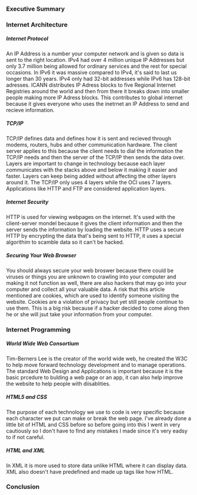 ### Executive Summary 


### Internet Architecture 
##### Internet Protocol
An IP Address is a number your computer network and is given so data is sent to the right location. IPv4 had over 4 million unique IP Addresses but only 3.7 million being allowed for ordinary services and the rest for special occasions. In IPv6 it was massive compared to IPv4, it's said to last us longer than 30 years. IPv4 only had 32-bit addresses while IPv6 has 128-bit adresses. ICANN distributes IP Adress blocks to five Regional Internet Registries around the world and then from there it breaks down into smaller people making more IP Adress blocks. This contributes to global internet because it gives everyone who uses the inetrnet an IP Address to send and recieve information.

##### TCP/IP 
TCP/IP defines data and defines how it is sent and recieved through modems, routers, hubs and other communication hardware. The client server applies to this because the client needs to dial the information the TCP/IP needs and then the server of the TCP/IP then sends the data over. Layers are important to change in technology because each layer communicates with the stacks above and below it making it easier and faster. Layers can keep being added without affecting the other layers around it. The TCP/IP only uses 4 layers while the OCI uses 7 layers. Applications like HTTP and FTP are considered application layers. 

##### Internet Security
HTTP is used for viewing webpages on the internet. It's used with the client-server mondel because it gives the client information and then the server sends the information by loading the website. HTTP uses a secure HTTP by encrypting the data that's being sent to HTTP, it uses a special algorithim to scamble data so it can't be hacked. 

##### Securing Your Web Browser 
You should always secure your web broswer because there could be viruses or things you are unknown to crawling into your computer and making it not function as well, there are also hackers that may go into your computer and collect all your valuable data. A risk that this article mentioned are cookies, which are used to identify someone visiting the website. Cookies are a violation of privacy but yet still people continue to use them. This is a big risk because if a hacker decided to come along then he or she will jsut take your information from your computer. 

### Internet Programming
##### World Wide Web Consortium
Tim-Berners Lee is the creator of the world wide web, he created the W3C to help move forward technology development and to manage operations. The standard Web Design and Applications is important because it is the basic prcedure to bulding a web page or an app, it can also help improve the website to help people with diisablities.
##### HTML5 and CSS
The purpose of each technology we use to code is very specific because each character we put can make or break the web page. I've already done a little bit of HTML and CSS before so before going into this I went in very cautiously so I don't have to find any mistakes I made since it's very eadsy to if not careful. 
##### HTML and XML 
In XML it is more used to store data unlike HTML where it can display data. XML also doesn't have predefined and made up tags like how HTML. 

### Conclusion 

